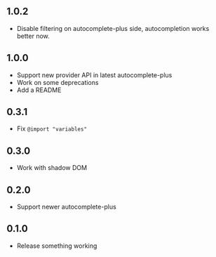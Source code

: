 ## 1.0.2
* Disable filtering on autocomplete-plus side, autocompletion works better now.

## 1.0.0
* Support new provider API in latest autocomplete-plus
* Work on some deprecations
* Add a README

## 0.3.1
* Fix `@import "variables"`

## 0.3.0
* Work with shadow DOM

## 0.2.0
* Support newer autocomplete-plus

## 0.1.0
* Release something working
